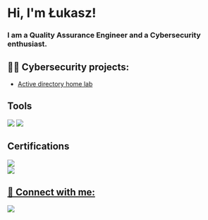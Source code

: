 <h1>Hi, I'm Łukasz! <br/></h1>
<h3>I am a Quality Assurance Engineer and a Cybersecurity enthusiast.</h3>

<h2>👨‍💻 Cybersecurity projects:</h2>

- [Active directory home lab]()

<h2>Tools</h2>
<img src="https://img.shields.io/badge/-Wireshark-1679A7?&style=for-the-badge&logo=Wireshark&logoColor=white" />
<img src="https://img.shields.io/badge/-Splunk-000000?&style=for-the-badge&logo=Splunk&logoColor=white" />

<h2>Certifications</h2>
<a href="https://coursera.org/share/055806cc4e6fbaa31deda674dec460fc"/><img src="https://img.shields.io/badge/-Google%20Cybersecurity%20Certificate-4285F4?&style=for-the-badge&logo=Google&logoColor=white" /><br>
<img src="https://img.shields.io/badge/-ISTQB%20Foundation-FF0000?&style=for-the-badge&logo=ISTQB&logoColor=white" />

<h2> 🤳 Connect with me:</h2>

<a href="https://www.linkedin.com/in/łukasz-brodziak-4b0408bb/"><img src="https://img.shields.io/badge/-LinkedIn-0072b1?&style=for-the-badge&logo=linkedin&logoColor=white" /></a>


